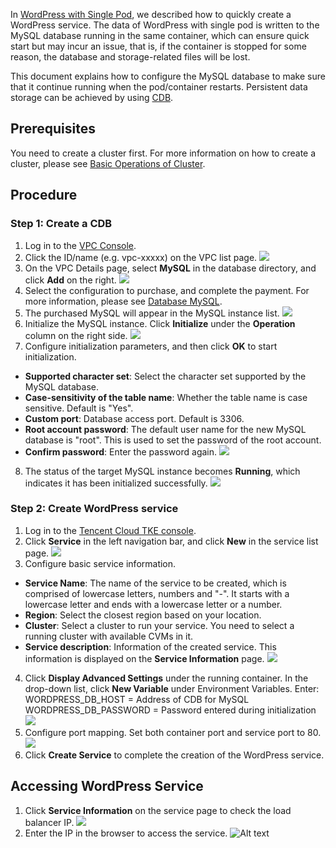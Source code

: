 In [WordPress with Single Pod](https://intl.cloud.tencent.com/document/product/457/7205), we described how to quickly create a WordPress service. The data of WordPress with single pod is written to the MySQL database running in the same container, which can ensure quick start but may incur an issue, that is, if the container is stopped for some reason, the database and storage-related files will be lost.

This document explains how to configure the MySQL database to make sure that it continue running when the pod/container restarts. Persistent data storage can be achieved by using [CDB](https://console.cloud.tencent.com/cdb).

## Prerequisites
You need to create a cluster first. For more information on how to create a cluster, please see [Basic Operations of Cluster](https://intl.cloud.tencent.com/document/product/457/9091).

## Procedure
### Step 1: Create a CDB
1. Log in to the [VPC Console](https://console.cloud.tencent.com/vpc/vpc?rid=1).
2. Click the ID/name (e.g. vpc-xxxxx) on the VPC list page.
![](https://main.qcloudimg.com/raw/6a920e1417bdb8c45ba051f97713a82b.png)
3. On the VPC Details page, select **MySQL** in the database directory, and click **Add** on the right.
![](https://main.qcloudimg.com/raw/c4c4c11d25736adfc105ca3a0f684d24.png)
4. Select the configuration to purchase, and complete the payment. For more information, please see [Database MySQL](https://intl.cloud.tencent.com/document/product/236).
5. The purchased MySQL will appear in the MySQL instance list.
![](https://main.qcloudimg.com/raw/74a49caf041b5ef539ce94610154d001.png)
6. Initialize the MySQL instance. Click **Initialize** under the **Operation** column on the right side.
![](https://main.qcloudimg.com/raw/a1524f1ecb9dd5a7aeb53d158a0fe7b0.png)
7. Configure initialization parameters, and then click **OK** to start initialization.
 - **Supported character set**: Select the character set supported by the MySQL database.
 - **Case-sensitivity of the table name**: Whether the table name is case sensitive. Default is "Yes".
 - **Custom port**: Database access port. Default is 3306.
 - **Root account password**: The default user name for the new MySQL database is "root". This is used to set the password of the root account.
 - **Confirm password**: Enter the password again.
 ![](https://main.qcloudimg.com/raw/dadb15cb38483e99ed38a4985957b216.png)
8. The status of the target MySQL instance becomes **Running**, which indicates it has been initialized successfully.
![](https://main.qcloudimg.com/raw/4a3d28bb54b9811f642754eafe930976.png)

### Step 2: Create WordPress service
1. Log in to the [Tencent Cloud TKE console](https://console.cloud.tencent.com/ccs).
2. Click **Service** in the left navigation bar, and click **New** in the service list page.
![](https://main.qcloudimg.com/raw/41599cc9561c312c3fe2c0efab92f43e.png)
3. Configure basic service information.
 - **Service Name**: The name of the service to be created, which is comprised of lowercase letters, numbers and "-". It starts with a lowercase letter and ends with a lowercase letter or a number.
 - **Region**: Select the closest region based on your location.
 - **Cluster**: Select a cluster to run your service. You need to select a running cluster with available CVMs in it.
 - **Service description**: Information of the created service. This information is displayed on the **Service Information** page.
![](https://main.qcloudimg.com/raw/3f56c16e137498692de2370549d070ac.png)
4. Click **Display Advanced Settings** under the running container. In the drop-down list, click **New Variable** under Environment Variables. Enter:
WORDPRESS_DB_HOST = Address of CDB for MySQL
WORDPRESS_DB_PASSWORD = Password entered during initialization
![](https://main.qcloudimg.com/raw/aa72c7bbd6ea390de37e48eab4c4e5bb.png)
5. Configure port mapping. Set both container port and service port to 80.
![](https://main.qcloudimg.com/raw/16ce1c921fe665395fc7c56b0157b3e0.png)
6. Click **Create Service** to complete the creation of the WordPress service.

## Accessing WordPress Service
1. Click **Service Information** on the service page to check the load balancer IP.
![](https://main.qcloudimg.com/raw/0ec3abf5923b299929ce870ed4375a61.png) 
2. Enter the IP in the browser to access the service.
![Alt text](https://main.qcloudimg.com/raw/fe522cc3fc29e278b37efae5a1b0150b.png)

